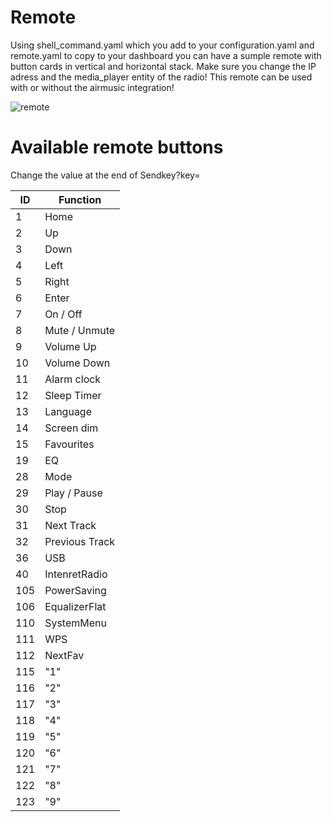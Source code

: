 # Remote

Using shell_command.yaml which you add to your configuration.yaml and remote.yaml to copy to your dashboard you can have a sumple remote with button cards in vertical and horizontal stack. Make sure you change the IP adress and the media_player entity of the radio! This remote can be used with or without the airmusic integration!

![remote](https://github.com/DominikWrobel/airmusic/assets/89667597/0eed7dc5-3f92-4b3b-89c2-7309967f85a0)

# Available remote buttons

Change the value at the end of Sendkey?key=

|ID |   Function    |
|---|---------------|
|1  | Home          |
|2  | Up            |
|3  | Down          |
|4  | Left          |
|5  | Right         |
|6  | Enter         |
|7  | On / Off      |
|8  | Mute / Unmute |
|9  | Volume Up     |
|10 | Volume Down   |
|11 | Alarm clock   |
|12 | Sleep Timer   |
|13 | Language      |
|14 | Screen dim    |
|15 | Favourites    |
|19 | EQ            |
|28 | Mode          |
|29 | Play / Pause  |
|30 | Stop          |
|31 | Next Track    |
|32 | Previous Track|
|36 | USB           |
|40 | IntenretRadio |
|105| PowerSaving   |
|106| EqualizerFlat |
|110| SystemMenu    |
|111| WPS           |
|112| NextFav       |
|115| "1"           |
|116| "2"           |
|117| "3"           |
|118| "4"           |
|119| "5"           |
|120| "6"           |
|121| "7"           |
|122| "8"           |
|123| "9"           |


